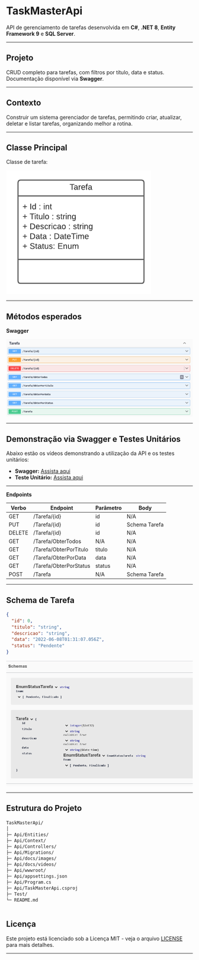 # TaskMasterApi
API de gerenciamento de tarefas desenvolvida em **C#**, **.NET 8**, **Entity Framework 9** e **SQL Server**.

---
## Projeto
CRUD completo para tarefas, com filtros por título, data e status. Documentação disponível via **Swagger**.

---

## Contexto
Construir um sistema gerenciador de tarefas, permitindo criar, atualizar, deletar e listar tarefas, organizando melhor a rotina.

---

## Classe Principal

Classe de tarefa:

![Diagrama da classe Tarefa](docs\imagens\diagrama.png)

---

## Métodos esperados

**Swagger**

![Métodos Swagger](docs\imagens\swagger.png)

---
## Demonstração via Swagger e Testes Unitários

Abaixo estão os vídeos demonstrando a utilização da API e os testes unitários:

- **Swagger:** [Assista aqui](docs\videos\swagger.mp4)
- **Teste Unitário:** [Assista aqui](docs\videos\testeunitario.mp4)


---
**Endpoints**

| Verbo  | Endpoint                | Parâmetro | Body          |
|--------|-------------------------|-----------|---------------|
| GET    | /Tarefa/{id}            | id        | N/A           |
| PUT    | /Tarefa/{id}            | id        | Schema Tarefa |
| DELETE | /Tarefa/{id}            | id        | N/A           |
| GET    | /Tarefa/ObterTodos      | N/A       | N/A           |
| GET    | /Tarefa/ObterPorTitulo  | titulo    | N/A           |
| GET    | /Tarefa/ObterPorData    | data      | N/A           |
| GET    | /Tarefa/ObterPorStatus  | status    | N/A           |
| POST   | /Tarefa                 | N/A       | Schema Tarefa |

---
## Schema  de Tarefa
```json
{
  "id": 0,
  "titulo": "string",
  "descricao": "string",
  "data": "2022-06-08T01:31:07.056Z",
  "status": "Pendente"
}
```


![Schema Tarefa](docs\imagens\Schema.png)

---
## Estrutura do Projeto

```
TaskMasterApi/
│
├─ Api/Entities/
├─ Api/Context/
├─ Api/Controllers/
├─ Api/Migrations/
├─ Api/docs/images/
├─ Api/docs/videos/
├─ Api/wwwroot/
├─ Api/appsettings.json
├─ Api/Program.cs
├─ Api/TaskMasterApi.csproj
├─ Test/
└─ README.md


```

## Licença

Este projeto está licenciado sob a Licença MIT - veja o arquivo [LICENSE](LICENSE) para mais detalhes.

---
